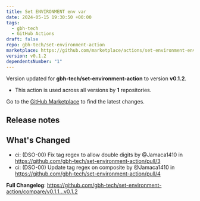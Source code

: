 ```yaml
---
title: Set ENVIRONMENT env var
date: 2024-05-15 19:30:50 +00:00
tags:
  - gbh-tech
  - GitHub Actions
draft: false
repo: gbh-tech/set-environment-action
marketplace: https://github.com/marketplace/actions/set-environment-env-var
version: v0.1.2
dependentsNumber: "1"
---
```



Version updated for **gbh-tech/set-environment-action** to version **v0.1.2**.
- This action is used across all versions by **1** repositories.

Go to the [GitHub Marketplace](https://github.com/marketplace/actions/set-environment-env-var) to find the latest changes.

## Release notes

## What's Changed
* ci: (DSO-00) Fix tag regex to allow double digits by @Jamaca1410 in https://github.com/gbh-tech/set-environment-action/pull/3
* ci: (DSO-00) Update tag regex on composite by @Jamaca1410 in https://github.com/gbh-tech/set-environment-action/pull/4


**Full Changelog**: https://github.com/gbh-tech/set-environment-action/compare/v0.1.1...v0.1.2
